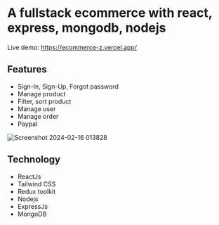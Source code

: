 # A fullstack ecommerce with react, express, mongodb, nodejs

Live demo:
https://ecommerce-z.vercel.app/

## Features
- Sign-In, Sign-Up, Forgot password
- Manage product
- Filter, sort product
- Manage user
- Manage order
- Paypal

![Screenshot 2024-02-16 013828](https://github.com/ThanhTuan160702/EcommerceFE/assets/90921017/c6e6a20f-be6d-49a3-8dc0-c4772aabdfd7)


## Technology
- ReactJs
- Tailwind CSS
- Redux toolkit
- Nodejs
- ExpressJs
- MongoDB
